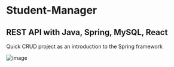 # Student-Manager

## REST API with Java, Spring, MySQL, React

Quick CRUD project as an introduction to the Spring framework

![image](https://user-images.githubusercontent.com/108352567/194744955-5edaaaf9-4cd4-445a-abcf-608149c2222a.png)
